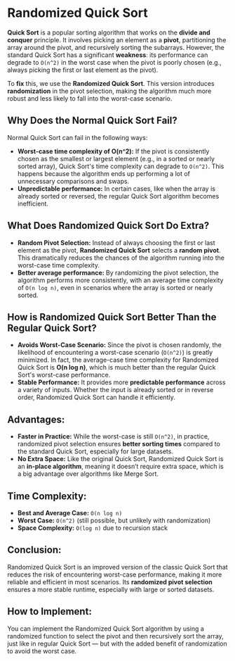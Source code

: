 # Randomized Quick Sort

**Quick Sort** is a popular sorting algorithm that works on the **divide and conquer** principle. It involves picking an element as a **pivot**, partitioning the array around the pivot, and recursively sorting the subarrays. However, the standard Quick Sort has a significant **weakness**: its performance can degrade to `O(n^2)` in the worst case when the pivot is poorly chosen (e.g., always picking the first or last element as the pivot).

To **fix** this, we use the **Randomized Quick Sort**. This version introduces **randomization** in the pivot selection, making the algorithm much more robust and less likely to fall into the worst-case scenario.

## Why Does the Normal Quick Sort Fail?
Normal Quick Sort can fail in the following ways:
- **Worst-case time complexity of O(n^2):** If the pivot is consistently chosen as the smallest or largest element (e.g., in a sorted or nearly sorted array), Quick Sort's time complexity can degrade to `O(n^2)`. This happens because the algorithm ends up performing a lot of unnecessary comparisons and swaps.
- **Unpredictable performance:** In certain cases, like when the array is already sorted or reversed, the regular Quick Sort algorithm becomes inefficient.

## What Does Randomized Quick Sort Do Extra?
- **Random Pivot Selection:** Instead of always choosing the first or last element as the pivot, **Randomized Quick Sort** selects a **random pivot**. This dramatically reduces the chances of the algorithm running into the worst-case time complexity.
- **Better average performance:** By randomizing the pivot selection, the algorithm performs more consistently, with an average time complexity of `O(n log n)`, even in scenarios where the array is sorted or nearly sorted.

## How is Randomized Quick Sort Better Than the Regular Quick Sort?
- **Avoids Worst-Case Scenario:** Since the pivot is chosen randomly, the likelihood of encountering a worst-case scenario (`O(n^2)`) is greatly minimized. In fact, the average-case time complexity for Randomized Quick Sort is **O(n log n)**, which is much better than the regular Quick Sort's worst-case performance.
- **Stable Performance:** It provides more **predictable performance** across a variety of inputs. Whether the input is already sorted or in reverse order, Randomized Quick Sort can handle it efficiently.

## Advantages:
- **Faster in Practice:** While the worst-case is still `O(n^2)`, in practice, randomized pivot selection ensures **better sorting times** compared to the standard Quick Sort, especially for large datasets.
- **No Extra Space:** Like the original Quick Sort, Randomized Quick Sort is an **in-place algorithm**, meaning it doesn’t require extra space, which is a big advantage over algorithms like Merge Sort.

## Time Complexity:
- **Best and Average Case:** `O(n log n)`
- **Worst Case:** `O(n^2)` (still possible, but unlikely with randomization)
- **Space Complexity:** `O(log n)` due to recursion stack

## Conclusion:
Randomized Quick Sort is an improved version of the classic Quick Sort that reduces the risk of encountering worst-case performance, making it more reliable and efficient in most scenarios. Its **randomized pivot selection** ensures a more stable runtime, especially with large or sorted datasets.

## How to Implement:
You can implement the Randomized Quick Sort algorithm by using a randomized function to select the pivot and then recursively sort the array, just like in regular Quick Sort — but with the added benefit of randomization to avoid the worst case.


